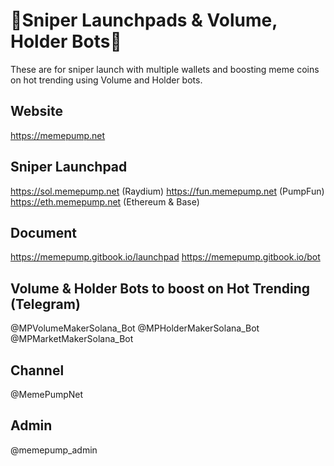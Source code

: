 # 🏅Sniper Launchpads & Volume, Holder Bots🏅

These are for sniper launch with multiple wallets and boosting meme coins on hot trending using Volume and Holder bots.

## Website
https://memepump.net

## Sniper Launchpad
https://sol.memepump.net (Raydium)
https://fun.memepump.net (PumpFun)
https://eth.memepump.net (Ethereum & Base)

## Document
https://memepump.gitbook.io/launchpad
https://memepump.gitbook.io/bot

## Volume & Holder Bots to boost on Hot Trending (Telegram)
@MPVolumeMakerSolana_Bot
@MPHolderMakerSolana_Bot
@MPMarketMakerSolana_Bot

## Channel
@MemePumpNet

## Admin
@memepump_admin
